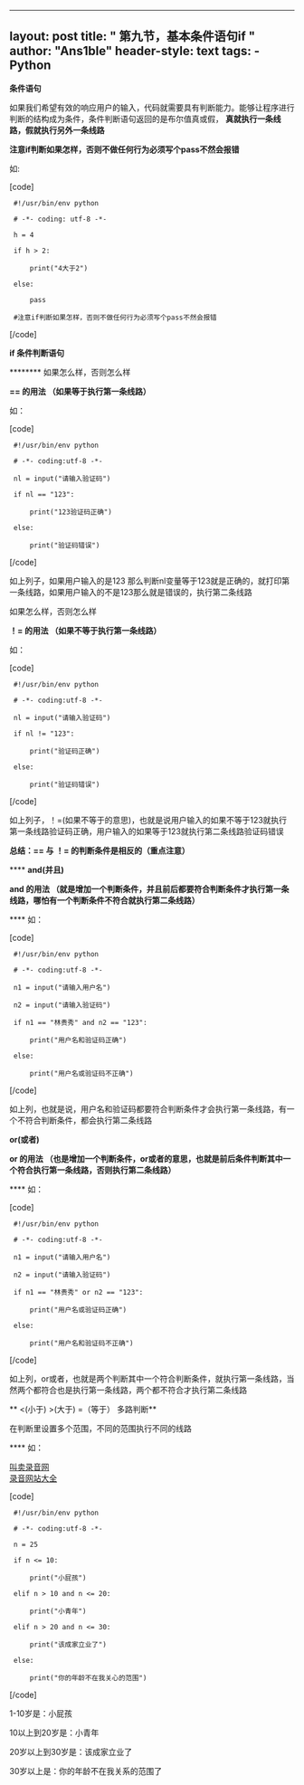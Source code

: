 
---
layout: post
title: " 第九节，基本条件语句if "
author: "Ans1ble"
header-style: text
tags:
      - Python
---


**条件语句**

如果我们希望有效的响应用户的输入，代码就需要具有判断能力。能够让程序进行判断的结构成为条件，条件判断语句返回的是布尔值真或假，
**真就执行一条线路，假就执行另外一条线路**



**注意if判断如果怎样，否则不做任何行为必须写个pass不然会报错**

如:

[code]

     #!/usr/bin/env python
     # -*- coding: utf-8 -*-
     h = 4
     if h > 2:
         print("4大于2")
     else:
         pass
     #注意if判断如果怎样，否则不做任何行为必须写个pass不然会报错
[/code]





****if** **条件判断语句****

******** 如果怎么样，否则怎么样

**== 的用法    （如果等于执行第一条线路）**

如：

[code]

     #!/usr/bin/env python
     # -*- coding:utf-8 -*-
     nl = input("请输入验证码")
     if nl == "123":
         print("123验证码正确")
     else:
         print("验证码错误")
[/code]

如上列子，如果用户输入的是123 那么判断nl变量等于123就是正确的，就打印第一条线路，如果用户输入的不是123那么就是错误的，执行第二条线路



如果怎么样，否则怎么样

**！= 的用法    （如果不等于执行第一条线路）**

如：

[code]

     #!/usr/bin/env python
     # -*- coding:utf-8 -*-
     nl = input("请输入验证码")
     if nl != "123":
         print("验证码正确")
     else:
         print("验证码错误")
[/code]

如上列子，！=(如果不等于的意思)，也就是说用户输入的如果不等于123就执行第一条线路验证码正确，用户输入的如果等于123就执行第二条线路验证码错误

**总结：==  与 ！=  的判断条件是相反的（重点注意）**



**** **and(并且)**

**and 的用法    （就是增加一个判断条件，并且前后都要符合判断条件才执行第一条线路，哪怕有一个判断条件不符合就执行第二条线路）**

**** 如：

[code]

     #!/usr/bin/env python
     # -*- coding:utf-8 -*-
     n1 = input("请输入用户名")
     n2 = input("请输入验证码")
     if n1 == "林贵秀" and n2 == "123":
         print("用户名和验证码正确")
     else:
         print("用户名或验证码不正确")
[/code]

 如上列，也就是说，用户名和验证码都要符合判断条件才会执行第一条线路，有一个不符合判断条件，都会执行第二条线路



**or(或者)**

**or 的用法  （也是增加一个判断条件，or或者的意思，也就是前后条件判断其中一个符合执行第一条线路，否则执行第二条线路）**

**** 如：

[code]

     #!/usr/bin/env python
     # -*- coding:utf-8 -*-
     n1 = input("请输入用户名")
     n2 = input("请输入验证码")
     if n1 == "林贵秀" or n2 == "123":
         print("用户名或验证码正确")
     else:
         print("用户名和验证码不正确")
[/code]

如上列，or或者，也就是两个判断其中一个符合判断条件，就执行第一条线路，当然两个都符合也是执行第一条线路，两个都不符合才执行第二条线路



** <(小于) >(大于)   =（等于）   多路判断**

在判断里设置多个范围，不同的范围执行不同的线路

**** 如：

[叫卖录音网](http://www.jxiou.com/)  
[录音网站大全](http://www.jxiou.com/lu_yin_wang_zhan.html)

[code]

     #!/usr/bin/env python
     # -*- coding:utf-8 -*-
     n = 25
     if n <= 10:
         print("小屁孩")
     elif n > 10 and n <= 20:
         print("小青年")
     elif n > 20 and n <= 30:
         print("该成家立业了")
     else:
         print("你的年龄不在我关心的范围")
[/code]

1-10岁是：小屁孩

10以上到20岁是：小青年

20岁以上到30岁是：该成家立业了

30岁以上是：你的年龄不在我关系的范围了

